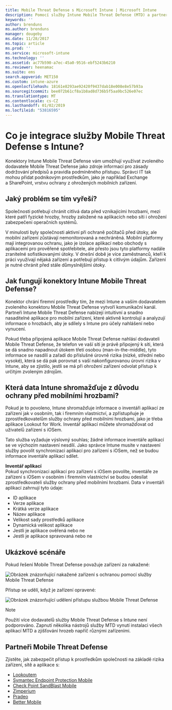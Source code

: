 ```yaml
---
title: Mobile Threat Defense s Microsoft Intune | Microsoft Intune
description: Pomocí služby Intune Mobile Threat Defense (MTD) a partnerem Mobile Threat Defense můžete chránit přístup k podnikovým prostředkům na základě rizika zařízení.
keywords: ''
author: brenduns
ms.author: brenduns
manager: dougeby
ms.date: 11/28/2017
ms.topic: article
ms.prod: ''
ms.service: microsoft-intune
ms.technology: ''
ms.assetid: ac77b590-a7ec-45a0-9516-ebf5243b6210
ms.reviewer: heenamac
ms.suite: ems
search.appverid: MET150
ms.custom: intune-azure
ms.openlocfilehash: 18161e8293ae92420f9437dab18e008e8e57b93a
ms.sourcegitcommit: bee072b61cf8a1b8ad8d736b5f5aa9bc526e07ec
ms.translationtype: MT
ms.contentlocale: cs-CZ
ms.lasthandoff: 01/02/2019
ms.locfileid: "53816595"
---
```

# <a name="what-is-mobile-threat-defense-integration-with-intune"></a>Co je integrace služby Mobile Threat Defense s Intune?


Konektory Intune Mobile Threat Defense vám umožňují využívat zvoleného dodavatele Mobile Threat Defense jako zdroje informací pro zásady dodržování předpisů a pravidla podmíněného přístupu. Správci IT tak mohou přidat podnikovým prostředkům, jako je například Exchange a SharePoint, vrstvu ochrany z ohrožených mobilních zařízení.

## <a name="what-problem-does-this-solve"></a>Jaký problém se tím vyřeší?

Společnosti potřebují chránit citlivá data před vznikajícími hrozbami, mezi které patří fyzické hrozby, hrozby založené na aplikacích nebo síti i ohrožení zabezpečení operačních systémů.

V minulosti byly společnosti aktivní při ochraně počítačů před útoky, ale mobilní zařízení zůstávají nemonitorovaná a nechráněná. Mobilní platformy mají integrovanou ochranu, jako je izolace aplikací nebo obchody s aplikacemi pro prověřené spotřebitele, ale přesto jsou tyto platformy nadále zranitelné sofistikovanými útoky. V dnešní době je více zaměstnanců, kteří k práci využívají nějaká zařízení a potřebují přístup k citlivým údajům. Zařízení je nutné chránit před stále důmyslnějšími útoky.

## <a name="how-do-the-intune-mobile-threat-defense-connectors-work"></a>Jak fungují konektory Intune Mobile Threat Defense?

Konektor chrání firemní prostředky tím, že mezi Intune a vaším dodavatelem zvoleného konektoru Mobile Threat Defense vytvoří komunikační kanál. Partneři Intune Mobile Threat Defense nabízejí intuitivní a snadno nasaditelné aplikace pro mobilní zařízení, které aktivně kontrolují a analyzují informace o hrozbách, aby je sdílely s Intune pro účely nahlášení nebo vynucení. 

Pokud třeba připojená aplikace Mobile Threat Defense nahlásí dodavateli Mobile Threat Defense, že telefon ve vaší síti je právě připojený k síti, která se dá snadno napadnout útokem třetí osobou (man-in-the-middle), tyto informace se nasdílí a zařadí do příslušné úrovně rizika (nízké, střední nebo vysoké), která se dá pak porovnat s vaší nakonfigurovanou úrovní rizika v Intune, aby se zjistilo, jestli se má při ohrožení zařízení odvolat přístup k určitým zvoleným zdrojům.

## <a name="what-data-does-intune-collect-for-mobile-threat-defense"></a>Která data Intune shromažďuje z důvodu ochrany před mobilními hrozbami?

Pokud je to povoleno, Intune shromažďuje informace o inventáři aplikací ze zařízení jak v osobním, tak i firemním vlastnictví, a zpřístupňuje je zprostředkovatelům služby ochrany před mobilními hrozbami, jako je třeba aplikace Lookout for Work. Inventář aplikací můžete shromažďovat od uživatelů zařízení s iOSem.

Tato služba vyžaduje výslovný souhlas; žádné informace inventáře aplikací se ve výchozím nastavení nesdílí. Jako správce Intune musíte v nastavení služby povolit synchronizaci aplikací pro zařízení s iOSem, než se budou informace inventáře aplikací sdílet.

**Inventář aplikací**  
Pokud synchronizaci aplikací pro zařízení s iOSem povolíte, inventáře ze zařízení s iOSem v osobním i firemním vlastnictví se budou odesílat zprostředkovateli služby ochrany před mobilními hrozbami. Data v inventáři aplikací zahrnují tyto údaje:

 - ID aplikace
 - Verze aplikace
 - Krátká verze aplikace
 - Název aplikace
 - Velikost sady prostředků aplikace
 - Dynamická velikost aplikace
 - Jestli je aplikace ověřená nebo ne
 - Jestli je aplikace spravovaná nebo ne

## <a name="sample-scenarios"></a>Ukázkové scénáře

Pokud řešení Mobile Threat Defense považuje zařízení za nakažené:

![Obrázek znázorňující nakažené zařízení s ochranou pomocí služby Mobile Threat Defense](./media/MTD-image-1.png)

Přístup se udělí, když je zařízení opravené:

![Obrázek znázorňující udělení přístupu službou Mobile Threat Defense](./media/MTD-image-2.png)

> [!NOTE] 
> Použití více dodavatelů služby Mobile Threat Defense s Intune není podporováno. Zapnutí několika nástrojů služby MTD vynutí instalaci všech aplikací MTD a zjišťování hrozeb napříč různými zařízeními.

## <a name="mobile-threat-defense-partners"></a>Partneři Mobile Threat Defense

Zjistěte, jak zabezpečit přístup k prostředkům společnosti na základě rizika zařízení, sítě a aplikace s:

- [Lookoutem](lookout-mobile-threat-defense-connector.md)
- [Symantec Endpoint Protection Mobile](skycure-mobile-threat-defense-connector.md)
- [Check Point SandBlast Mobile](checkpoint-sandblast-mobile-mobile-threat-defense-connector.md)
- [Zimperium](zimperium-mobile-threat-defense-connector.md)
- [Pradeo](pradeo-mobile-threat-defense-connector.md)
- [Better Mobile](better-mobile-threat-defense-connector.md)
